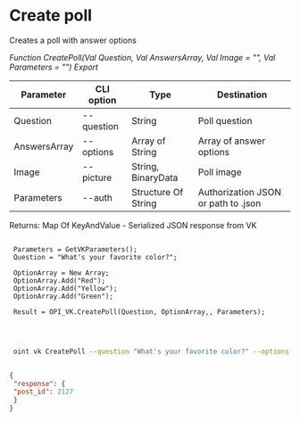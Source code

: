 ﻿---
sidebar_position: 4
---

# Create poll
 Creates a poll with answer options


*Function CreatePoll(Val Question, Val AnswersArray, Val Image = "", Val Parameters = "") Export*

 | Parameter | CLI option | Type | Destination |
 |-|-|-|-|
 | Question | --question | String | Poll question |
 | AnswersArray | --options | Array of String | Array of answer options |
 | Image | --picture | String, BinaryData | Poll image |
 | Parameters | --auth | Structure Of String | Authorization JSON or path to .json |

 
 Returns: Map Of KeyAndValue - Serialized JSON response from VK

```bsl title="Code example"
	
 Parameters = GetVKParameters();
 Question = "What's your favorite color?";
 
 OptionArray = New Array;
 OptionArray.Add("Red");
 OptionArray.Add("Yellow");
 OptionArray.Add("Green");
 
 Result = OPI_VK.CreatePoll(Question, OptionArray,, Parameters);
 
	
```

```sh title="CLI command example"
 
 oint vk CreatePoll --question "What's your favorite color?" --options "['Red','Yellow','Green']" --picture %picture% --auth %auth%


```


```json title="Result"

{
 "response": {
 "post_id": 2127
 }
}

```
